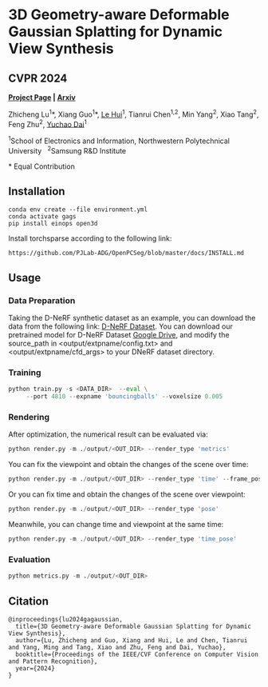 # 3D Geometry-aware Deformable Gaussian Splatting for Dynamic View Synthesis
## CVPR 2024
**[Project Page](https://npucvr.github.io/GaGS/) | [Arxiv](https://arxiv.org/abs/2404.06270)**

Zhicheng Lu<sup>1</sup>*, Xiang Guo<sup>1</sup>\*, [Le Hui](https://fpthink.github.io/)<sup>1</sup>, Tianrui Chen<sup>1,2</sup>, Min Yang<sup>2</sup>, Xiao Tang<sup>2</sup>, Feng Zhu<sup>2</sup>, [Yuchao Dai](https://scholar.google.com/citations?user=fddAbqsAAAAJ&hl=en)<sup>1</sup>

<sup>1</sup>School of Electronics and Information, Northwestern Polytechnical University    &nbsp;  <sup>2</sup>Samsung R&D Institute

\* Equal Contribution

## Installation

```
conda env create --file environment.yml
conda activate gags
pip install einops open3d 
```
Install torchsparse according to the following link:
```
https://github.com/PJLab-ADG/OpenPCSeg/blob/master/docs/INSTALL.md
```
## Usage
### Data Preparation
Taking the D-NeRF synthetic dataset as an example, you can download the data from the following link: [D-NeRF Dataset](https://www.dropbox.com/scl/fi/cdcmkufncwcikk1dzbgb4/data.zip?rlkey=n5m21i84v2b2xk6h7qgiu8nkg&e=1&dl=0). You can download our pretrained model for D-NeRF Dataset [Google Drive](https://drive.google.com/file/d/1G00Csmhcw8inOJnBCjAJFLfNXlVb9ykC/view?usp=drive_link), and modify the source_path in
<output/extpname/config.txt> and <output/extpname/cfd_args> to your DNeRF dataset directory. 

### Training
```python
python train.py -s <DATA_DIR>  --eval \
     --port 4810 --expname 'bouncingballs' --voxelsize 0.005 
```
### Rendering
After optimization, the numerical result can be evaluated via:

```python
python render.py -m ./output/<OUT_DIR> --render_type 'metrics'
```

You can fix the viewpoint and obtain the changes of the scene over time:
```python
python render.py -m ./output/<OUT_DIR> --render_type 'time' --frame_pose 5
```

Or you can fix time and obtain the changes of the scene over viewpoint:
```python
python render.py -m ./output/<OUT_DIR> --render_type 'pose' 
```
Meanwhile, you can change time and viewpoint at the same time:
```python
python render.py -m ./output/<OUT_DIR> --render_type 'time_pose' 
```
### Evaluation
```python
python metrics.py -m ./output/<OUT_DIR> 
```


## Citation
```
@inproceedings{lu2024gagaussian,
  title={3D Geometry-aware Deformable Gaussian Splatting for Dynamic View Synthesis},
  author={Lu, Zhicheng and Guo, Xiang and Hui, Le and Chen, Tianrui and Yang, Ming and Tang, Xiao and Zhu, Feng and Dai, Yuchao},
  booktitle={Proceedings of the IEEE/CVF Conference on Computer Vision and Pattern Recognition},
  year={2024}
}
```